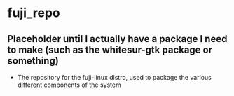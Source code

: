 # fuji_repo
## Placeholder until I actually have a package I need to make (such as the whitesur-gtk package or something)
- The repository for the fuji-linux distro, used to package the various different components of the system
